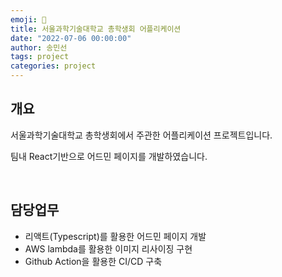 ```yaml
---
emoji: 🔮
title: 서울과학기술대학교 총학생회 어플리케이션
date: "2022-07-06 00:00:00"
author: 송민선
tags: project
categories: project
---
```


## 개요

서울과학기술대학교 총학생회에서 주관한 어플리케이션 프로젝트입니다.

팀내 React기반으로 어드민 페이지를 개발하였습니다.

<br/>

## 담당업무

- 리액트(Typescript)를 활용한 어드민 페이지 개발
- AWS lambda를 활용한 이미지 리사이징 구현
- Github Action을 활용한 CI/CD 구축

```toc

```
